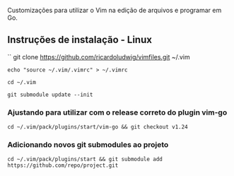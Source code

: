 
Customizações para utilizar o Vim na edição de arquivos e programar em Go.

## Instruções de instalação - Linux

``
git clone https://github.com/ricardoludwig/vimfiles.git ~/.vim

``
echo "source ~/.vim/.vimrc" > ~/.vimrc
``

``
cd ~/.vim
``

``
git submodule update --init
``

### Ajustando para utilizar com o release correto do plugin vim-go

``
cd ~/.vim/pack/plugins/start/vim-go && git checkout v1.24
``

### Adicionando novos git submodules ao projeto

``
cd ~/.vim/pack/plugins/start && git submodule add https://github.com/repo/project.git
``

